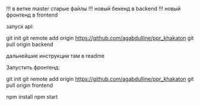 !!! в ветке master старые файлы
!!! новый бекенд в backend
!!! новый фронтенд в frontend

запуск api:

git init
git remote add origin https://github.com/agabdulline/ppr_khakaton
git pull origin backend

дальнейшие инструкции там в readme



Запустить фронтенд:

git init
git remote add origin https://github.com/agabdulline/ppr_khakaton
git pull origin frontend

npm install
npm start

